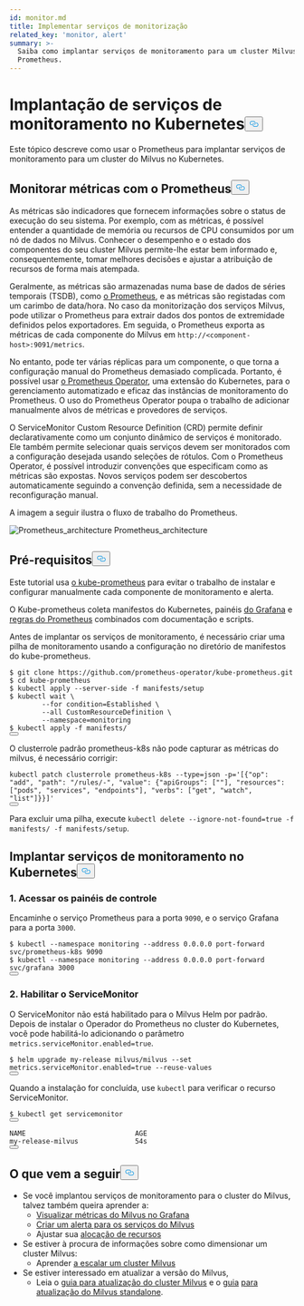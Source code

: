```yaml
---
id: monitor.md
title: Implementar serviços de monitorização
related_key: 'monitor, alert'
summary: >-
  Saiba como implantar serviços de monitoramento para um cluster Milvus usando o
  Prometheus.
---
```

<h1 id="Deploying-Monitoring-Services-on-Kubernetes" class="common-anchor-header">Implantação de serviços de monitoramento no Kubernetes<button data-href="#Deploying-Monitoring-Services-on-Kubernetes" class="anchor-icon" translate="no">
      <svg translate="no"
        aria-hidden="true"
        focusable="false"
        height="20"
        version="1.1"
        viewBox="0 0 16 16"
        width="16"
      >
        <path
          fill="#0092E4"
          fill-rule="evenodd"
          d="M4 9h1v1H4c-1.5 0-3-1.69-3-3.5S2.55 3 4 3h4c1.45 0 3 1.69 3 3.5 0 1.41-.91 2.72-2 3.25V8.59c.58-.45 1-1.27 1-2.09C10 5.22 8.98 4 8 4H4c-.98 0-2 1.22-2 2.5S3 9 4 9zm9-3h-1v1h1c1 0 2 1.22 2 2.5S13.98 12 13 12H9c-.98 0-2-1.22-2-2.5 0-.83.42-1.64 1-2.09V6.25c-1.09.53-2 1.84-2 3.25C6 11.31 7.55 13 9 13h4c1.45 0 3-1.69 3-3.5S14.5 6 13 6z"
        ></path>
      </svg>
    </button></h1><p>Este tópico descreve como usar o Prometheus para implantar serviços de monitoramento para um cluster do Milvus no Kubernetes.</p>
<h2 id="Monitor-metrics-with-Prometheus" class="common-anchor-header">Monitorar métricas com o Prometheus<button data-href="#Monitor-metrics-with-Prometheus" class="anchor-icon" translate="no">
      <svg translate="no"
        aria-hidden="true"
        focusable="false"
        height="20"
        version="1.1"
        viewBox="0 0 16 16"
        width="16"
      >
        <path
          fill="#0092E4"
          fill-rule="evenodd"
          d="M4 9h1v1H4c-1.5 0-3-1.69-3-3.5S2.55 3 4 3h4c1.45 0 3 1.69 3 3.5 0 1.41-.91 2.72-2 3.25V8.59c.58-.45 1-1.27 1-2.09C10 5.22 8.98 4 8 4H4c-.98 0-2 1.22-2 2.5S3 9 4 9zm9-3h-1v1h1c1 0 2 1.22 2 2.5S13.98 12 13 12H9c-.98 0-2-1.22-2-2.5 0-.83.42-1.64 1-2.09V6.25c-1.09.53-2 1.84-2 3.25C6 11.31 7.55 13 9 13h4c1.45 0 3-1.69 3-3.5S14.5 6 13 6z"
        ></path>
      </svg>
    </button></h2><p>As métricas são indicadores que fornecem informações sobre o status de execução do seu sistema. Por exemplo, com as métricas, é possível entender a quantidade de memória ou recursos de CPU consumidos por um nó de dados no Milvus. Conhecer o desempenho e o estado dos componentes do seu cluster Milvus permite-lhe estar bem informado e, consequentemente, tomar melhores decisões e ajustar a atribuição de recursos de forma mais atempada.</p>
<p>Geralmente, as métricas são armazenadas numa base de dados de séries temporais (TSDB), como <a href="https://prometheus.io/">o Prometheus</a>, e as métricas são registadas com um carimbo de data/hora. No caso da monitorização dos serviços Milvus, pode utilizar o Prometheus para extrair dados dos pontos de extremidade definidos pelos exportadores. Em seguida, o Prometheus exporta as métricas de cada componente do Milvus em <code translate="no">http://&lt;component-host&gt;:9091/metrics</code>.</p>
<p>No entanto, pode ter várias réplicas para um componente, o que torna a configuração manual do Prometheus demasiado complicada. Portanto, é possível usar <a href="https://github.com/prometheus-operator/prometheus-operator">o Prometheus Operator</a>, uma extensão do Kubernetes, para o gerenciamento automatizado e eficaz das instâncias de monitoramento do Prometheus. O uso do Prometheus Operator poupa o trabalho de adicionar manualmente alvos de métricas e provedores de serviços.</p>
<p>O ServiceMonitor Custom Resource Definition (CRD) permite definir declarativamente como um conjunto dinâmico de serviços é monitorado. Ele também permite selecionar quais serviços devem ser monitorados com a configuração desejada usando seleções de rótulos. Com o Prometheus Operator, é possível introduzir convenções que especificam como as métricas são expostas. Novos serviços podem ser descobertos automaticamente seguindo a convenção definida, sem a necessidade de reconfiguração manual.</p>
<p>A imagem a seguir ilustra o fluxo de trabalho do Prometheus.</p>
<p>
  
   <span class="img-wrapper"> <img translate="no" src="/docs/v2.6.x/assets/prometheus_architecture.png" alt="Prometheus_architecture" class="doc-image" id="prometheus_architecture" />
   </span> <span class="img-wrapper"> <span>Prometheus_architecture</span> </span></p>
<h2 id="Prerequisites" class="common-anchor-header">Pré-requisitos<button data-href="#Prerequisites" class="anchor-icon" translate="no">
      <svg translate="no"
        aria-hidden="true"
        focusable="false"
        height="20"
        version="1.1"
        viewBox="0 0 16 16"
        width="16"
      >
        <path
          fill="#0092E4"
          fill-rule="evenodd"
          d="M4 9h1v1H4c-1.5 0-3-1.69-3-3.5S2.55 3 4 3h4c1.45 0 3 1.69 3 3.5 0 1.41-.91 2.72-2 3.25V8.59c.58-.45 1-1.27 1-2.09C10 5.22 8.98 4 8 4H4c-.98 0-2 1.22-2 2.5S3 9 4 9zm9-3h-1v1h1c1 0 2 1.22 2 2.5S13.98 12 13 12H9c-.98 0-2-1.22-2-2.5 0-.83.42-1.64 1-2.09V6.25c-1.09.53-2 1.84-2 3.25C6 11.31 7.55 13 9 13h4c1.45 0 3-1.69 3-3.5S14.5 6 13 6z"
        ></path>
      </svg>
    </button></h2><p>Este tutorial usa <a href="https://github.com/prometheus-operator/kube-prometheus">o kube-prometheus</a> para evitar o trabalho de instalar e configurar manualmente cada componente de monitoramento e alerta.</p>
<p>O Kube-prometheus coleta manifestos do Kubernetes, painéis <a href="http://grafana.com/">do Grafana</a> e <a href="https://prometheus.io/docs/prometheus/latest/configuration/recording_rules/">regras do Prometheus</a> combinados com documentação e scripts.</p>
<p>Antes de implantar os serviços de monitoramento, é necessário criar uma pilha de monitoramento usando a configuração no diretório de manifestos do kube-prometheus.</p>
<pre><code translate="no"><span class="hljs-meta prompt_">$ </span><span class="language-bash">git <span class="hljs-built_in">clone</span> https://github.com/prometheus-operator/kube-prometheus.git</span>
<span class="hljs-meta prompt_">$ </span><span class="language-bash"><span class="hljs-built_in">cd</span> kube-prometheus</span>
<span class="hljs-meta prompt_">$ </span><span class="language-bash">kubectl apply --server-side -f manifests/setup</span>
<span class="hljs-meta prompt_">$ </span><span class="language-bash">kubectl <span class="hljs-built_in">wait</span> \
        --<span class="hljs-keyword">for</span> condition=Established \
        --all CustomResourceDefinition \
        --namespace=monitoring</span>
<span class="hljs-meta prompt_">$ </span><span class="language-bash">kubectl apply -f manifests/</span>
<button class="copy-code-btn"></button></code></pre>
<div class="alert note">
O clusterrole padrão prometheus-k8s não pode capturar as métricas do milvus, é necessário corrigir:</div>
<pre><code translate="no" class="language-bash">kubectl patch clusterrole prometheus-k8s --<span class="hljs-built_in">type</span>=json -p=<span class="hljs-string">&#x27;[{&quot;op&quot;: &quot;add&quot;, &quot;path&quot;: &quot;/rules/-&quot;, &quot;value&quot;: {&quot;apiGroups&quot;: [&quot;&quot;], &quot;resources&quot;: [&quot;pods&quot;, &quot;services&quot;, &quot;endpoints&quot;], &quot;verbs&quot;: [&quot;get&quot;, &quot;watch&quot;, &quot;list&quot;]}}]&#x27;</span>
<button class="copy-code-btn"></button></code></pre>
<p>Para excluir uma pilha, execute <code translate="no">kubectl delete --ignore-not-found=true -f manifests/ -f manifests/setup</code>.</p>
<h2 id="Deploy-monitoring-services-on-Kubernetes" class="common-anchor-header">Implantar serviços de monitoramento no Kubernetes<button data-href="#Deploy-monitoring-services-on-Kubernetes" class="anchor-icon" translate="no">
      <svg translate="no"
        aria-hidden="true"
        focusable="false"
        height="20"
        version="1.1"
        viewBox="0 0 16 16"
        width="16"
      >
        <path
          fill="#0092E4"
          fill-rule="evenodd"
          d="M4 9h1v1H4c-1.5 0-3-1.69-3-3.5S2.55 3 4 3h4c1.45 0 3 1.69 3 3.5 0 1.41-.91 2.72-2 3.25V8.59c.58-.45 1-1.27 1-2.09C10 5.22 8.98 4 8 4H4c-.98 0-2 1.22-2 2.5S3 9 4 9zm9-3h-1v1h1c1 0 2 1.22 2 2.5S13.98 12 13 12H9c-.98 0-2-1.22-2-2.5 0-.83.42-1.64 1-2.09V6.25c-1.09.53-2 1.84-2 3.25C6 11.31 7.55 13 9 13h4c1.45 0 3-1.69 3-3.5S14.5 6 13 6z"
        ></path>
      </svg>
    </button></h2><h3 id="1-Access-the-dashboards" class="common-anchor-header">1. Acessar os painéis de controle</h3><p>Encaminhe o serviço Prometheus para a porta <code translate="no">9090</code>, e o serviço Grafana para a porta <code translate="no">3000</code>.</p>
<pre><code translate="no"><span class="hljs-meta prompt_">$ </span><span class="language-bash">kubectl --namespace monitoring --address 0.0.0.0 port-forward svc/prometheus-k8s 9090</span>
<span class="hljs-meta prompt_">$ </span><span class="language-bash">kubectl --namespace monitoring --address 0.0.0.0 port-forward svc/grafana 3000</span>
<button class="copy-code-btn"></button></code></pre>
<h3 id="2-Enable-ServiceMonitor" class="common-anchor-header">2. Habilitar o ServiceMonitor</h3><p>O ServiceMonitor não está habilitado para o Milvus Helm por padrão. Depois de instalar o Operador do Prometheus no cluster do Kubernetes, você pode habilitá-lo adicionando o parâmetro <code translate="no">metrics.serviceMonitor.enabled=true</code>.</p>
<pre><code translate="no"><span class="hljs-meta prompt_">$ </span><span class="language-bash">helm upgrade my-release milvus/milvus --<span class="hljs-built_in">set</span> metrics.serviceMonitor.enabled=<span class="hljs-literal">true</span> --reuse-values</span>
<button class="copy-code-btn"></button></code></pre>
<p>Quando a instalação for concluída, use <code translate="no">kubectl</code> para verificar o recurso ServiceMonitor.</p>
<pre><code translate="no">$ kubectl <span class="hljs-keyword">get</span> servicemonitor
<button class="copy-code-btn"></button></code></pre>
<pre><code translate="no">NAME                           AGE
<span class="hljs-keyword">my</span>-release-milvus              54s
<button class="copy-code-btn"></button></code></pre>
<h2 id="Whats-next" class="common-anchor-header">O que vem a seguir<button data-href="#Whats-next" class="anchor-icon" translate="no">
      <svg translate="no"
        aria-hidden="true"
        focusable="false"
        height="20"
        version="1.1"
        viewBox="0 0 16 16"
        width="16"
      >
        <path
          fill="#0092E4"
          fill-rule="evenodd"
          d="M4 9h1v1H4c-1.5 0-3-1.69-3-3.5S2.55 3 4 3h4c1.45 0 3 1.69 3 3.5 0 1.41-.91 2.72-2 3.25V8.59c.58-.45 1-1.27 1-2.09C10 5.22 8.98 4 8 4H4c-.98 0-2 1.22-2 2.5S3 9 4 9zm9-3h-1v1h1c1 0 2 1.22 2 2.5S13.98 12 13 12H9c-.98 0-2-1.22-2-2.5 0-.83.42-1.64 1-2.09V6.25c-1.09.53-2 1.84-2 3.25C6 11.31 7.55 13 9 13h4c1.45 0 3-1.69 3-3.5S14.5 6 13 6z"
        ></path>
      </svg>
    </button></h2><ul>
<li>Se você implantou serviços de monitoramento para o cluster do Milvus, talvez também queira aprender a:<ul>
<li><a href="/docs/pt/visualize.md">Visualizar métricas do Milvus no Grafana</a></li>
<li><a href="/docs/pt/alert.md">Criar um alerta para os serviços do Milvus</a></li>
<li>Ajustar sua <a href="/docs/pt/allocate.md">alocação de recursos</a></li>
</ul></li>
<li>Se estiver à procura de informações sobre como dimensionar um cluster Milvus:<ul>
<li>Aprender <a href="/docs/pt/scaleout.md">a escalar um cluster Milvus</a></li>
</ul></li>
<li>Se estiver interessado em atualizar a versão do Milvus,<ul>
<li>Leia o <a href="/docs/pt/upgrade_milvus_cluster-operator.md">guia para atualização do cluster Milvus</a> e o <a href="/docs/pt/upgrade_milvus_cluster-operator.md">guia</a> <a href="/docs/pt/upgrade_milvus_standalone-operator.md">para atualização do Milvus standalone</a>.</li>
</ul></li>
</ul>
